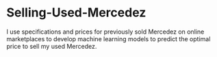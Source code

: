# Selling-Used-Mercedez
I use specifications and prices for previously sold Mercedez on online marketplaces to develop machine learning models to predict the optimal price to sell my used Mercedez.
